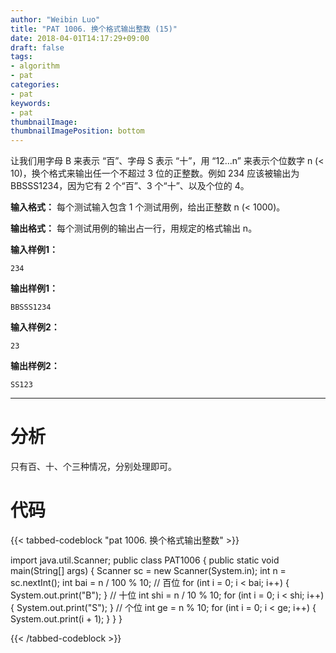 ```yaml
---
author: "Weibin Luo"
title: "PAT 1006. 换个格式输出整数 (15)"
date: 2018-04-01T14:17:29+09:00
draft: false
tags:
- algorithm
- pat
categories:
- pat
keywords:
- pat
thumbnailImage:
thumbnailImagePosition: bottom
---
```


让我们用字母 B 来表示 “百”、字母 S 表示 “十”，用 “12...n” 来表示个位数字 n (< 10)，换个格式来输出任一个不超过 3 位的正整数。例如 234 应该被输出为 BBSSS1234，因为它有 2 个“百”、3 个“十”、以及个位的 4。

<!--more-->

**输入格式：**
每个测试输入包含 1 个测试用例，给出正整数 n (< 1000)。

**输出格式：**
每个测试用例的输出占一行，用规定的格式输出 n。

**输入样例1：**
```
234
```
**输出样例1：**
```
BBSSS1234
```
**输入样例2：**
```
23
```
**输出样例2：**
```
SS123
```

---

# 分析

只有百、十、个三种情况，分别处理即可。

# 代码

{{< tabbed-codeblock "pat 1006. 换个格式输出整数" >}}
<!-- tab java -->
import java.util.Scanner;
public class PAT1006 {
    public static void main(String[] args) {
        Scanner sc = new Scanner(System.in);
        int n = sc.nextInt();
        int bai = n / 100 % 10;
        // 百位
        for (int i = 0; i < bai; i++) {
            System.out.print("B");
        }
        // 十位
        int shi = n / 10 % 10;
        for (int i = 0; i < shi; i++) {
            System.out.print("S");
        }
        // 个位
        int ge = n % 10;
        for (int i = 0; i < ge; i++) {
            System.out.print(i + 1);
        }
    }
}
<!-- endtab -->
{{< /tabbed-codeblock >}}
